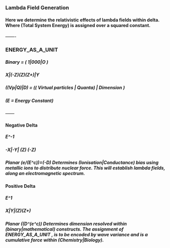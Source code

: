 ### Lambda Field Generation

#### Here we determine the relativistic effects of lambda fields within delta. Where (Total System Energy) is assigned over a squared constant.

——-

### ENERGY_AS_A_UNIT

##### Binary = ( 1|000|O )
##### X|(-Z)(Z)(Z+)|Y
##### ((Vp|Q)|D) = (( Virtual particles | Quanta) | Dimension )
##### (E = Energy Constant)

——
#### Negative Delta
##### E^-1
##### -X|-Y| (Z) (-Z)
##### Planar (e/(E^c))=(-D) Determines (Ionisation|Conductance) bias using metallic ions to distribute nuclear force. This will establish lambda fields, along an electromagnetic spectrum.

#### Positive Delta 
##### E^1
##### X|Y|(Z)(Z+)
##### Planar ((D^(e^c)) Determines dimension resolved within (binary|mathematical) constructs. The assignment of ENERGY_AS_A_UNIT , is to be encoded by wave variance and is a cumulative force within (Chemistry|Biology).
